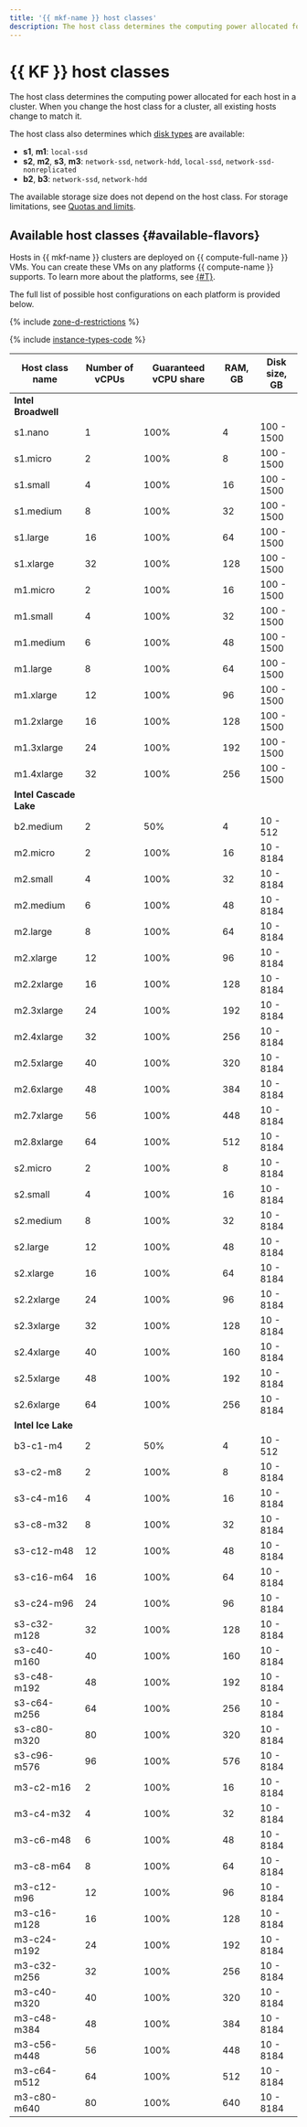 ```yaml
---
title: '{{ mkf-name }} host classes'
description: The host class determines the computing power allocated for each host in the Apache Kafka cluster. When you change the host class for a cluster, all existing hosts change accordingly. The available storage size does not depend on the host class.
---
```


# {{ KF }} host classes


The host class determines the computing power allocated for each host in a cluster. When you change the host class for a cluster, all existing hosts change to match it.


The host class also determines which [disk types](./storage.md) are available:

* **s1**, **m1**: `local-ssd`
* **s2**, **m2**, **s3**, **m3**: `network-ssd`, `network-hdd`, `local-ssd`, `network-ssd-nonreplicated`
* **b2**, **b3**: `network-ssd`, `network-hdd`

The available storage size does not depend on the host class. For storage limitations, see [Quotas and limits](limits.md).



## Available host classes {#available-flavors}


Hosts in {{ mkf-name }} clusters are deployed on {{ compute-full-name }} VMs. You can create these VMs on any platforms {{ compute-name }} supports. To learn more about the platforms, see [{#T}](../../compute/concepts/vm-platforms.md).

The full list of possible host configurations on each platform is provided below.

{% include [zone-d-restrictions](../../_includes/mdb/ru-central1-d-restrictions.md) %}

{% include [instance-types-code](../../_includes/mdb/mkf-instance-types-code.md) %}

| Host class name | Number of vCPUs | Guaranteed vCPU share | RAM, GB | Disk <br>size, GB |
|-------------------|-----------------|---------------------------|---------|----------------------|
| **Intel Broadwell**                                                                              |
| s1.nano           | 1               | 100%                      | 4       | 100 - 1500           |
| s1.micro          | 2               | 100%                      | 8       | 100 - 1500           |
| s1.small          | 4               | 100%                      | 16      | 100 - 1500           |
| s1.medium         | 8               | 100%                      | 32      | 100 - 1500           |
| s1.large          | 16              | 100%                      | 64      | 100 - 1500           |
| s1.xlarge         | 32              | 100%                      | 128     | 100 - 1500           |
| m1.micro          | 2               | 100%                      | 16      | 100 - 1500           |
| m1.small          | 4               | 100%                      | 32      | 100 - 1500           |
| m1.medium         | 6               | 100%                      | 48      | 100 - 1500           |
| m1.large          | 8               | 100%                      | 64      | 100 - 1500           |
| m1.xlarge         | 12              | 100%                      | 96      | 100 - 1500           |
| m1.2xlarge        | 16              | 100%                      | 128     | 100 - 1500           |
| m1.3xlarge        | 24              | 100%                      | 192     | 100 - 1500           |
| m1.4xlarge        | 32              | 100%                      | 256     | 100 - 1500           |
| **Intel Cascade Lake**                                                                           |
| b2.medium         | 2               | 50%                       | 4       | 10 - 512             |
| m2.micro          | 2               | 100%                      | 16      | 10 - 8184            |
| m2.small          | 4               | 100%                      | 32      | 10 - 8184            |
| m2.medium         | 6               | 100%                      | 48      | 10 - 8184            |
| m2.large          | 8               | 100%                      | 64      | 10 - 8184            |
| m2.xlarge         | 12              | 100%                      | 96      | 10 - 8184            |
| m2.2xlarge        | 16              | 100%                      | 128     | 10 - 8184            |
| m2.3xlarge        | 24              | 100%                      | 192     | 10 - 8184            |
| m2.4xlarge        | 32              | 100%                      | 256     | 10 - 8184            |
| m2.5xlarge        | 40              | 100%                      | 320     | 10 - 8184            |
| m2.6xlarge        | 48              | 100%                      | 384     | 10 - 8184            |
| m2.7xlarge        | 56              | 100%                      | 448     | 10 - 8184            |
| m2.8xlarge        | 64              | 100%                      | 512     | 10 - 8184            |
| s2.micro          | 2               | 100%                      | 8       | 10 - 8184            |
| s2.small          | 4               | 100%                      | 16      | 10 - 8184            |
| s2.medium         | 8               | 100%                      | 32      | 10 - 8184            |
| s2.large          | 12              | 100%                      | 48      | 10 - 8184            |
| s2.xlarge         | 16              | 100%                      | 64      | 10 - 8184            |
| s2.2xlarge        | 24              | 100%                      | 96      | 10 - 8184            |
| s2.3xlarge        | 32              | 100%                      | 128     | 10 - 8184            |
| s2.4xlarge        | 40              | 100%                      | 160     | 10 - 8184            |
| s2.5xlarge        | 48              | 100%                      | 192     | 10 - 8184            |
| s2.6xlarge        | 64              | 100%                      | 256     | 10 - 8184            |
| **Intel Ice Lake**                                                                               |
| b3-c1-m4          | 2               | 50%                       | 4       | 10 - 512             |
| s3-c2-m8          | 2               | 100%                      | 8       | 10 - 8184            |
| s3-c4-m16         | 4               | 100%                      | 16      | 10 - 8184            |
| s3-c8-m32         | 8               | 100%                      | 32      | 10 - 8184            |
| s3-c12-m48        | 12              | 100%                      | 48      | 10 - 8184            |
| s3-c16-m64        | 16              | 100%                      | 64      | 10 - 8184            |
| s3-c24-m96        | 24              | 100%                      | 96      | 10 - 8184            |
| s3-c32-m128       | 32              | 100%                      | 128     | 10 - 8184            |
| s3-c40-m160       | 40              | 100%                      | 160     | 10 - 8184            |
| s3-c48-m192       | 48              | 100%                      | 192     | 10 - 8184            |
| s3-c64-m256       | 64              | 100%                      | 256     | 10 - 8184            |
| s3-c80-m320       | 80              | 100%                      | 320     | 10 - 8184            |
| s3-c96-m576       | 96              | 100%                      | 576     | 10 - 8184            |
| m3-c2-m16         | 2               | 100%                      | 16      | 10 - 8184            |
| m3-c4-m32         | 4               | 100%                      | 32      | 10 - 8184            |
| m3-c6-m48         | 6               | 100%                      | 48      | 10 - 8184            |
| m3-c8-m64         | 8               | 100%                      | 64      | 10 - 8184            |
| m3-c12-m96        | 12              | 100%                      | 96      | 10 - 8184            |
| m3-c16-m128       | 16              | 100%                      | 128     | 10 - 8184            |
| m3-c24-m192       | 24              | 100%                      | 192     | 10 - 8184            |
| m3-c32-m256       | 32              | 100%                      | 256     | 10 - 8184            |
| m3-c40-m320       | 40              | 100%                      | 320     | 10 - 8184            |
| m3-c48-m384       | 48              | 100%                      | 384     | 10 - 8184            |
| m3-c56-m448       | 56              | 100%                      | 448     | 10 - 8184            |
| m3-c64-m512       | 64              | 100%                      | 512     | 10 - 8184            |
| m3-c80-m640       | 80              | 100%                      | 640     | 10 - 8184            |

